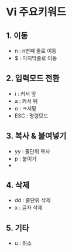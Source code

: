 Vi 주요키워드
==========
## 1. 이동
* n : n번째 줄로 이동
* $ : 마지막줄로 이동

## 2. 입력모드 전환
* i : 커서 앞
* a : 커서 뒤
* o : ㅋ서밑
* ESC : 명령모드

## 3. 복사 & 붙여넣기
* yy : 줄단위 복사
* p : 붙이기
* 

## 4. 삭제
* dd : 줄단위 삭제
* x : 글자 삭제

## 5. 기타
* u : 취소
